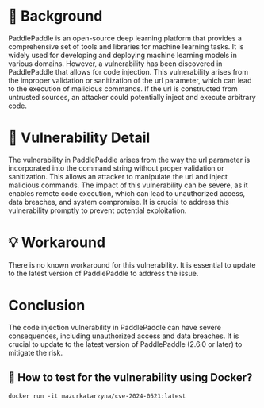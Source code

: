 # :mag_right: Background
PaddlePaddle is an open-source deep learning platform that provides a comprehensive set of tools and libraries for machine learning tasks. It is widely used for developing and deploying machine learning models in various domains. However, a vulnerability has been discovered in PaddlePaddle that allows for code injection. This vulnerability arises from the improper validation or sanitization of the url parameter, which can lead to the execution of malicious commands. If the url is constructed from untrusted sources, an attacker could potentially inject and execute arbitrary code.

# :bug: Vulnerability Detail
The vulnerability in PaddlePaddle arises from the way the url parameter is incorporated into the command string without proper validation or sanitization. This allows an attacker to manipulate the url and inject malicious commands. The impact of this vulnerability can be severe, as it enables remote code execution, which can lead to unauthorized access, data breaches, and system compromise. It is crucial to address this vulnerability promptly to prevent potential exploitation.

# :bulb: Workaround
There is no known workaround for this vulnerability. It is essential to update to the latest version of PaddlePaddle to address the issue.

# Conclusion
The code injection vulnerability in PaddlePaddle can have severe consequences, including unauthorized access and data breaches. It is crucial to update to the latest version of PaddlePaddle (2.6.0 or later) to mitigate the risk.

## :whale: How to test for the vulnerability using Docker?
```
docker run -it mazurkatarzyna/cve-2024-0521:latest
```
